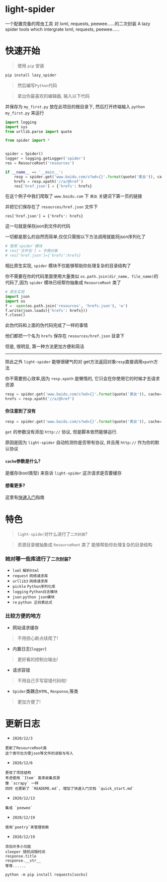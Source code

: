 # light-spider
 一个配置完备的爬虫工具
 对 lxml, requests, peewee......的二次封装
 A lazy spider tools which intergrate lxml, requests, peewee......

# 快速开始
> 使用 `pip` 安装
```bash
pip install lazy_spider
```
> 然后编写`Python`代码

> 拿出你最喜欢的编辑器, 输入以下代码

并保存为 `my_first.py` 放在此项目的根目录下, 然后打开终端输入 `python my_first.py` 来运行
```python
import logging
import sys
from urllib.parse import quote

from spider import *


spider = Spider()
logger = logging.getLogger('spider')
res = ResourceRoot('resources')

if __name__ == '__main__':
    resp = spider.get('www.baidu.com/s?wd={}'.format(quote('美女')), cache=False)
    hrefs = resp.xpath('//a/@href')
    res['href.json'] = {'hrefs': hrefs}

```
在这个例子中我们爬取了 `www.baidu.com` 下 `美女` 关键词下第一页的链接

并把它们保存在了 `resources/href.json` 文件下

```res['href.json'] = {'hrefs': hrefs}```

这一句就是保存json到文件的代码

一切都是那么的自然而简单,仅仅只需按以下方法调用就能将json序列化了
```python
# 使用`spider`模块
# res['文件名'] = 字典对象
# res['href.json']={'hrefs':hrefs}
```
相比原生实现, `spider` 模块不仅能够帮助你处理复杂的目录结构了

你不需要在你的代码里面使用大量类似 ```os.path.join(dir_name, file_name)```的
代码了,因为 `spider` 模块已经帮你抽象成 `ResourceRoot` 类了
```python
# 原生实现
import json
import os
f =  open(os.path.join('resources', 'hrefs.json'), 'w')
f.write(json.loads({'hrefs': hrefs}))
f.close()
```
此伪代码和上面的伪代码完成了一样的事情

他们都把一个名为 `hrefs` 保存在 `resources/href.json` 目录下

但是, 很明显, 第一种方法更加方便和简洁

---

除此之外 `light-spider` 能够很硬气的对 get方法返回对象`resp`直接调用`xpath`方法

你不需要担心效率,因为 `resp.xpath` 是懒惰的, 它只会在你使用它的时候才去请求资源

```python
resp = spider.get('www.baidu.com/s?wd={}'.format(quote('美女')), cache=False)
hrefs = resp.xpath('//a/@href')
```

####  你注意到了没有
```python
resp = spider.get('www.baidu.com/s?wd={}'.format(quote('美女')), cache=False)
```
`get` 的参数没有添加 `http://` 协议, 但是脚本依然能够运行.

原因是因为 `light-spider` 自动检测你是否带有协议, 并且用 `http://` 作为你的默认协议

####  `cache`参数是什么?
是缓存(bool类型) 来告诉 `light-spider` 这次请求是否要缓存

#### 想看更多?
这里有[快速入门](docs/quick_start.md)指南


# 特色
> `light-spider`对什么进行了`二次封装`?

> 资源目录被抽象成 `ResourceRoot` 类了 能够帮助你处理复杂的目录结构

### 她对哪一些库进行了`二次封装`?
- `lxml`		 `解析html`
- `request`	  `网络请求库`
- `urllib3`	    `网络请求库`
- `pickle`	   `Python序列化库`
- `logging`	  `Python日志模块`
- `json`		`python json模块`
- `re`           `python 正则表达式`

### 比较方便的地方
- 网站请求缓存 
> 不用担心断点续爬了!
- 内置日志(`logger`)
> 更好看的控制台输出!
- 请求容错
> 不用自己手写容错代码啦!
- `Spider`类耦合`HTML`, `Response`,等类
> 更加方便了!

# 更新日志
- `2020/12/3`
```
更新了ResourceRoot类
这个类可也方便json等文件的读取与写入
```
- `2020/12/6`
```
更改了项目结构
考虑使用 `Item` 类来收集资源
像 `scrapy` 一样
同时 也更新了 `READEME.md`, 增加了快速入门文档 `quick_start.md`
```
- `2020/12/13`
```
集成 `peewee`
```

- `2020/12/19`
```
使用`poetry`来管理依赖
```

- `2020/12/19`
```
添加许多小功能
sleeper 随机间隔时间
response.title
response.__str__
等等......
```
```shell
python -m pip install requests[socks]
```

